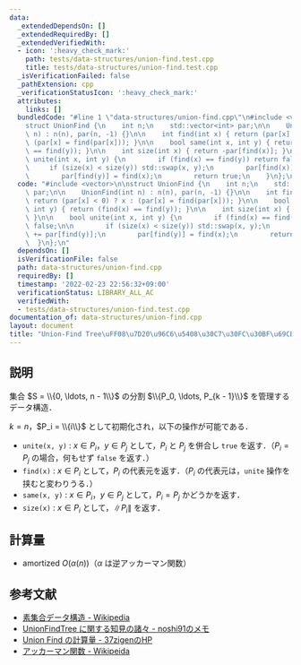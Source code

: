 ```yaml
---
data:
  _extendedDependsOn: []
  _extendedRequiredBy: []
  _extendedVerifiedWith:
  - icon: ':heavy_check_mark:'
    path: tests/data-structures/union-find.test.cpp
    title: tests/data-structures/union-find.test.cpp
  _isVerificationFailed: false
  _pathExtension: cpp
  _verificationStatusIcon: ':heavy_check_mark:'
  attributes:
    links: []
  bundledCode: "#line 1 \"data-structures/union-find.cpp\"\n#include <vector>\n\n\
    struct UnionFind {\n    int n;\n    std::vector<int> par;\n\n    UnionFind(int\
    \ n) : n(n), par(n, -1) {}\n\n    int find(int x) { return (par[x] < 0) ? x :\
    \ (par[x] = find(par[x])); }\n\n    bool same(int x, int y) { return (find(x)\
    \ == find(y)); }\n\n    int size(int x) { return -par[find(x)]; }\n\n    bool\
    \ unite(int x, int y) {\n        if (find(x) == find(y)) return false;\n\n   \
    \     if (size(x) < size(y)) std::swap(x, y);\n        par[find(x)] += par[find(y)];\n\
    \        par[find(y)] = find(x);\n        return true;\n    }\n};\n"
  code: "#include <vector>\n\nstruct UnionFind {\n    int n;\n    std::vector<int>\
    \ par;\n\n    UnionFind(int n) : n(n), par(n, -1) {}\n\n    int find(int x) {\
    \ return (par[x] < 0) ? x : (par[x] = find(par[x])); }\n\n    bool same(int x,\
    \ int y) { return (find(x) == find(y)); }\n\n    int size(int x) { return -par[find(x)];\
    \ }\n\n    bool unite(int x, int y) {\n        if (find(x) == find(y)) return\
    \ false;\n\n        if (size(x) < size(y)) std::swap(x, y);\n        par[find(x)]\
    \ += par[find(y)];\n        par[find(y)] = find(x);\n        return true;\n  \
    \  }\n};\n"
  dependsOn: []
  isVerificationFile: false
  path: data-structures/union-find.cpp
  requiredBy: []
  timestamp: '2022-02-23 22:56:32+09:00'
  verificationStatus: LIBRARY_ALL_AC
  verifiedWith:
  - tests/data-structures/union-find.test.cpp
documentation_of: data-structures/union-find.cpp
layout: document
title: "Union-Find Tree\uFF08\u7D20\u96C6\u5408\u30C7\u30FC\u30BF\u69CB\u9020\uFF09"
---
```


## 説明

集合 $S = \\{0, \ldots, n - 1\\}$ の分割 $\\{P_0, \ldots, P_{k - 1}\\}$ を管理するデータ構造．

$k = n$，$P_i = \\{i\\}$ として初期化され，以下の操作が可能である．

* `unite(x, y)` : $x \in P_i$，$y \in P_j$ として，$P_i$ と $P_j$ を併合し `true` を返す．（$P_i = P_j$ の場合，何もせず `false` を返す．）
* `find(x)` : $x \in P_i$ として，$P_i$ の代表元を返す．（$P_i$ の代表元は，`unite` 操作を挟むと変わりうる．）
* `same(x, y)` : $x \in P_i$，$y \in P_j$ として，$P_i = P_j$ かどうかを返す．
* `size(x)` : $x \in P_i$ として，$\|P_i\|$ を返す．

## 計算量

* $\textrm{amortized}~O(\alpha(n))$（$\alpha$ は逆アッカーマン関数）

## 参考文献

* [素集合データ構造 - Wikipedia](https://w.wiki/4SK8)
* [UnionFindTree に関する知見の諸々 - noshi91のメモ](https://noshi91.hatenablog.com/entry/2018/05/30/191943)
* [Union Find の計算量 - 37zigenのHP](https://37zigen.com/union-find-complexity-1/)
* [アッカーマン関数 - Wikipeida](https://w.wiki/456T)
